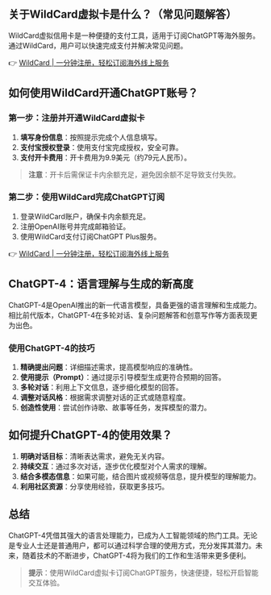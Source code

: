 ## 关于WildCard虚拟卡是什么？（常见问题解答）

WildCard虚拟信用卡是一种便捷的支付工具，适用于订阅ChatGPT等海外服务。通过WildCard，用户可以快速完成支付并解决常见问题。

👉 [WildCard | 一分钟注册，轻松订阅海外线上服务](https://bit.ly/bewildcard)

## 如何使用WildCard开通ChatGPT账号？

### 第一步：注册并开通WildCard虚拟卡

1. **填写身份信息**：按照提示完成个人信息填写。
2. **支付宝授权登录**：使用支付宝完成授权，安全可靠。
3. **支付开卡费用**：开卡费用为9.9美元（约79元人民币）。

> **注意**：开卡后需保证卡内余额充足，避免因余额不足导致支付失败。

### 第二步：使用WildCard完成ChatGPT订阅

1. 登录WildCard账户，确保卡内余额充足。
2. 注册OpenAI账号并完成邮箱验证。
3. 使用WildCard支付订阅ChatGPT Plus服务。

👉 [WildCard | 一分钟注册，轻松订阅海外线上服务](https://bit.ly/bewildcard)

## ChatGPT-4：语言理解与生成的新高度

ChatGPT-4是OpenAI推出的新一代语言模型，具备更强的语言理解和生成能力。相比前代版本，ChatGPT-4在多轮对话、复杂问题解答和创意写作等方面表现更为出色。

### 使用ChatGPT-4的技巧

1. **精确提出问题**：详细描述需求，提高模型响应的准确性。
2. **使用提示（Prompt）**：通过提示引导模型生成更符合预期的回答。
3. **多轮对话**：利用上下文信息，逐步细化模型的回答。
4. **调整对话风格**：根据需求调整对话的正式或随意程度。
5. **创造性使用**：尝试创作诗歌、故事等任务，发挥模型的潜力。

## 如何提升ChatGPT-4的使用效果？

1. **明确对话目标**：清晰表达需求，避免无关内容。
2. **持续交互**：通过多次对话，逐步优化模型对个人需求的理解。
3. **结合多模态信息**：如果可能，结合图片或视频等信息，提升模型的理解能力。
4. **利用社区资源**：分享使用经验，获取更多技巧。

## 总结

ChatGPT-4凭借其强大的语言处理能力，已成为人工智能领域的热门工具。无论是专业人士还是普通用户，都可以通过科学合理的使用方式，充分发挥其潜力。未来，随着技术的不断进步，ChatGPT-4将为我们的工作和生活带来更多便利。

> **提示**：使用WildCard虚拟卡订阅ChatGPT服务，快速便捷，轻松开启智能交互体验。